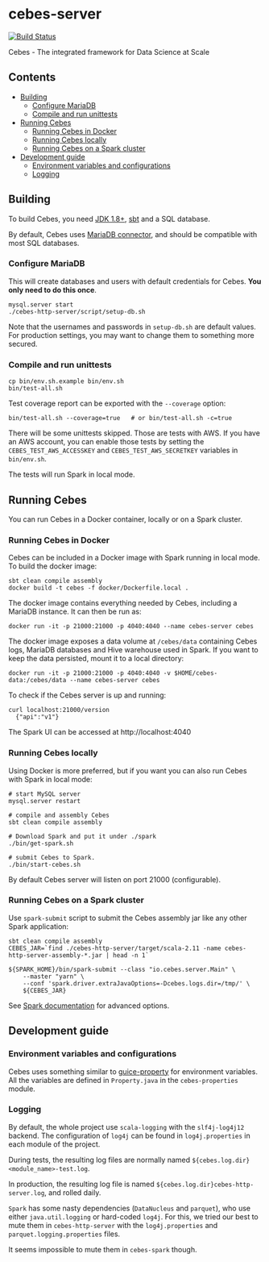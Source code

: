 # cebes-server
[![Build Status](http://cebes.io:8080/buildStatus/icon?job=cebes-server-pull-request)](http://cebes.io:8080/job/cebes-server-pull-request)

Cebes - The integrated framework for Data Science at Scale

## Contents

* [Building](#building)
    * [Configure MariaDB](#Configure-MariaDB)
    * [Compile and run unittests](#compile-and-run-unittests)
* [Running Cebes](#Running-Cebes)
    * [Running Cebes in Docker](#Running-Cebes-in-Docker)
    * [Running Cebes locally](#Running-Cebes-locally)
    * [Running Cebes on a Spark cluster](#Running-Cebes-on-a-Spark-cluster)
* [Development guide](#development-guide)
    * [Environment variables and configurations](#environment-variables-and-configurations)
    * [Logging](#logging)
    
## Building

To build Cebes, you need [JDK 1.8+](http://www.oracle.com/technetwork/java/javase/downloads/jdk8-downloads-2133151.html), 
[sbt](http://www.scala-sbt.org/) and a SQL database.

By default, Cebes uses [MariaDB connector](http://mariadb.org/), and should be compatible with most SQL databases.

### Configure MariaDB

This will create databases and users with default credentials for Cebes. **You only need to do this once**.
    
    mysql.server start
    ./cebes-http-server/script/setup-db.sh
    
Note that the usernames and passwords in `setup-db.sh` are default values. 
For production settings, you may want to change them to something more secured.

### Compile and run unittests

    cp bin/env.sh.example bin/env.sh
    bin/test-all.sh

Test coverage report can be exported with the `--coverage` option:
    
    bin/test-all.sh --coverage=true   # or bin/test-all.sh -c=true
    
There will be some unittests skipped. Those are tests with AWS. 
If you have an AWS account, you can enable those tests by setting the `CEBES_TEST_AWS_ACCESSKEY`
and `CEBES_TEST_AWS_SECRETKEY` variables in `bin/env.sh`.
    
The tests will run Spark in local mode.

## Running Cebes

You can  run Cebes in a Docker container, locally or on a Spark cluster.

### Running Cebes in Docker

Cebes can be included in a Docker image with Spark running in local mode. To build the docker image:

    sbt clean compile assembly
    docker build -t cebes -f docker/Dockerfile.local .
    
The docker image contains everything needed by Cebes, including a MariaDB instance. It can then be run as:

    docker run -it -p 21000:21000 -p 4040:4040 --name cebes-server cebes
    
The docker image exposes a data volume at `/cebes/data` containing Cebes logs, MariaDB databases and 
Hive warehouse used in Spark. If you want to keep the data persisted, mount it to a local directory:

    docker run -it -p 21000:21000 -p 4040:4040 -v $HOME/cebes-data:/cebes/data --name cebes-server cebes
    
To check if the Cebes server is up and running:

    curl localhost:21000/version
      {"api":"v1"}

The Spark UI can be accessed at http://localhost:4040

### Running Cebes locally

Using Docker is more preferred, but if you want you can also run Cebes with Spark in local mode:

    # start MySQL server
    mysql.server restart
    
    # compile and assembly Cebes
    sbt clean compile assembly
    
    # Download Spark and put it under ./spark
    ./bin/get-spark.sh
    
    # submit Cebes to Spark.      
    ./bin/start-cebes.sh
    
By default Cebes server will listen on port 21000 (configurable).

### Running Cebes on a Spark cluster

Use `spark-submit` script to submit the Cebes assembly jar like any other Spark application:

    sbt clean compile assembly
    CEBES_JAR=`find ./cebes-http-server/target/scala-2.11 -name cebes-http-server-assembly-*.jar | head -n 1`
    
    ${SPARK_HOME}/bin/spark-submit --class "io.cebes.server.Main" \
        --master "yarn" \
        --conf 'spark.driver.extraJavaOptions=-Dcebes.logs.dir=/tmp/' \
        ${CEBES_JAR}
        
See [Spark documentation](https://spark.apache.org/docs/latest/submitting-applications.html) for advanced options.
        
## Development guide

### Environment variables and configurations

Cebes uses something similar to [guice-property](https://github.com/phvu/guice-property) for environment variables. 
All the variables are defined in `Property.java` in the `cebes-properties` module.

### Logging

By default, the whole project use `scala-logging` with the `slf4j-log4j12` backend.
The configuration of `log4j` can be found in `log4j.properties` in each module of the project.

During tests, the resulting log files are normally named `${cebes.log.dir}<module_name>-test.log`.

In production, the resulting log file is named `${cebes.log.dir}cebes-http-server.log`, and rolled daily.

`Spark` has some nasty dependencies (`DataNucleus` and `parquet`), who
use either `java.util.logging` or hard-coded `log4j`. For this, we tried our best
to mute them in `cebes-http-server` with the `log4j.properties` and `parquet.logging.properties`
files.

It seems impossible to mute them in `cebes-spark` though.
